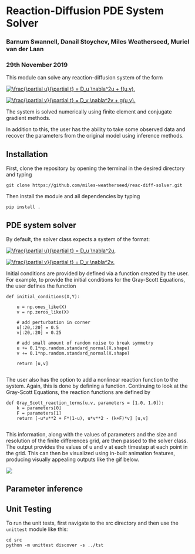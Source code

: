 # Reaction-Diffusion PDE System Solver
### Barnum Swannell, Danail Stoychev, Miles Weatherseed, Muriel van der Laan
### 29th November 2019

This module can solve any reaction-diffusion system of the form

<a href="https://www.codecogs.com/eqnedit.php?latex=\frac{\partial&space;u}{\partial&space;t}&space;=&space;D_u&space;\nabla^2u&space;&plus;&space;f(u,v)" target="_blank"><img src="https://latex.codecogs.com/svg.latex?\frac{\partial&space;u}{\partial&space;t}&space;=&space;D_u&space;\nabla^2u&space;&plus;&space;f(u,v)" title="\frac{\partial u}{\partial t} = D_u \nabla^2u + f(u,v)," /></a>

<a href="https://www.codecogs.com/eqnedit.php?latex=\frac{\partial&space;v}{\partial&space;t}&space;=&space;D_v&space;\nabla^2u&space;&plus;&space;g(u,v)" target="_blank"><img src="https://latex.codecogs.com/svg.latex?\frac{\partial&space;v}{\partial&space;t}&space;=&space;D_v&space;\nabla^2u&space;&plus;&space;g(u,v)" title="\frac{\partial v}{\partial t} = D_v \nabla^2v + g(u,v)." /></a>

The system is solved numerically using finite element and conjugate gradient methods. 

In addition to this, the user has the ability to take some observed data and recover the parameters from the original model using inference methods.

## Installation

First, clone the repository by opening the terminal in the desired directory and typing

```
git clone https://github.com/miles-weatherseed/reac-diff-solver.git
```

Then install the module and all dependencies by typing


```
pip install .
```

## PDE system solver

By default, the solver class expects a system of the format:


<a href="https://www.codecogs.com/eqnedit.php?latex=\frac{\partial&space;u}{\partial&space;t}&space;=&space;D_u&space;\nabla^2u&space;&plus;&space;f(u,v)" target="_blank"><img src="https://latex.codecogs.com/svg.latex?\frac{\partial&space;u}{\partial&space;t}&space;=&space;D_u&space;\nabla^2u&space;&plus;&space;f(u,v)" title="\frac{\partial u}{\partial t} = D_u \nabla^2u," /></a>

<a href="https://www.codecogs.com/eqnedit.php?latex=\frac{\partial&space;v}{\partial&space;t}&space;=&space;D_v&space;\nabla^2u&space;&plus;&space;g(u,v)" target="_blank"><img src="https://latex.codecogs.com/svg.latex?\frac{\partial&space;v}{\partial&space;t}&space;=&space;D_v&space;\nabla^2u&space;&plus;&space;g(u,v)" title="\frac{\partial v}{\partial t} = D_v \nabla^2v." /></a>

Initial conditions are provided by defined via a function created by the user. For example, to provide the initial conditions for the Gray-Scott Equations, the user defines the function

```
def initial_conditions(X,Y):

    u = np.ones_like(X)
    v = np.zeros_like(X)

    # add perturbation in corner
    u[:20,:20] = 0.5
    v[:20,:20] = 0.25

    # add small amount of random noise to break symmetry
    u += 0.1*np.random.standard_normal(X.shape)
    v += 0.1*np.random.standard_normal(X.shape)

    return [u,v]
    
```

The user also has the option to add a nonlinear reaction function to the system. Again, this is done by defining a function. Continuing to look at the Gray-Scott Equations, the reaction functions are defined by

```
def Gray_Scott_reaction_terms(u,v, parameters = [1.0, 1.0]):
    k = parameters[0]
    F = parameters[1]
    return [-u*v**2 + F*(1-u), u*v**2 - (k+F)*v] [u,v]
    
```
This information, along with the values of parameters and the size and resolution of the finite differences grid, are then passed to the solver class. The output provides the values of u and v at each timestep at each point in the grid. This can then be visualized using in-built animation features, producing visually appealing outputs like the gif below.

![](examples/GrayScottEquationsAnimation.gif)

## Parameter inference

## Unit Testing
To run the unit tests, first navigate to the src directory and then use the `unittest` module like this:

```
cd src
python -m unittest discover -s ../tst
```
